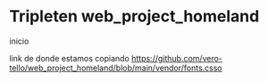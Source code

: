 # Tripleten web_project_homeland

inicio

link de donde estamos copiando
https://github.com/vero-tello/web_project_homeland/blob/main/vendor/fonts.csso
